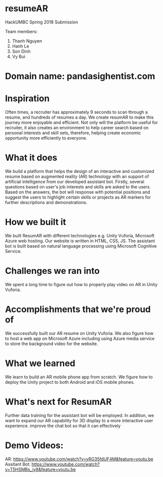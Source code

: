 # resumeAR

HackUMBC Spring 2018 Submission

Team members:
1. Thanh Nguyen
2. Hanh Le
3. Son Dinh
4. Vy Bui

# Domain name: pandasighentist.com

# Inspiration
Often times, a recruiter has approximately 9 seconds to scan through a resume, and hundreds of resumes a day. We create resumAR to make this journey more enjoyable and efficient. Not only will the platform be useful for recruiter, it also creates an environment to help career search based on personal interests and skill sets, therefore, helping create economic opportunity more efficiently to everyone.

# What it does
We build a platform that helps the design of an interactive and customized resume based on augmented reality (AR) technology with an support of artificial intelligence from our developed assistant bot. Firstly, several questions based on user's job interests and skills are asked to the users. Based on the answers, the bot will response with potential positions and suggest the users to highlight certain skills or projects as AR markers for further descriptions and demonstrations.

# How we built it
We built ResumAR with different technologies e.g. Unity Vuforia, Microsoft Azure web hosting. Our website is written in HTML, CSS, JS. The assistant bot is built based on natural language processing using Microsoft Cognitive Service.

# Challenges we ran into
We spent a long time to figure out how to properly play video on AR in Unity Vuforia.

# Accomplishments that we're proud of
We successfully built our AR resume on Unity Vuforia. We also figure how to host a web app on Microsoft Azure including using Azure media service to store the background video for the website.

# What we learned
We learn to build an AR mobile phone app from scratch. We figure how to deploy the Unity project to both Android and iOS mobile phones.

# What's next for ResumAR
Further data training for the assistant bot will be employed. In addition, we want to expand our AR capability for 3D display to a more interactive user experience. improve the chat bot so that it can effectively

# Demo Videos:
AR: https://www.youtube.com/watch?v=yRG35fdUF4M&feature=youtu.be
Assitant Bot: https://www.youtube.com/watch?v=T5HSMBs_jy8&feature=youtu.be
